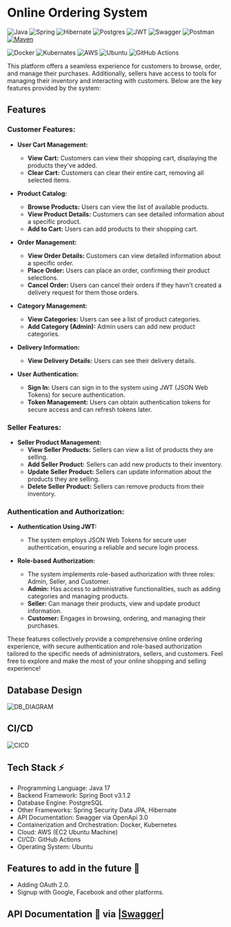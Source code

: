 # Online Ordering System
![Java](https://img.shields.io/badge/java-%23ED8B00.svg?style=for-the-badge&logo=java&logoColor=white)
![Spring](https://img.shields.io/badge/spring-%236DB33F.svg?style=for-the-badge&logo=spring&logoColor=white)
![Hibernate](https://img.shields.io/badge/Hibernate-59666C?style=for-the-badge&logo=Hibernate&logoColor=white)
![Postgres](https://img.shields.io/badge/postgres-%23316192.svg?style=for-the-badge&logo=postgresql&logoColor=white)
![JWT](https://img.shields.io/badge/JWT-black?style=for-the-badge&logo=JSON%20web%20tokens)
![Swagger](https://img.shields.io/badge/-Swagger-%23Clojure?style=for-the-badge&logo=swagger&logoColor=white)
![Postman](https://img.shields.io/badge/Postman-FF6C37?style=for-the-badge&logo=postman&logoColor=white)
[![Maven](https://badgen.net/badge/icon/maven?icon=maven&label)](https://https://maven.apache.org/)

![Docker](https://img.shields.io/badge/docker-%230db7ed.svg?style=for-the-badge&logo=docker&logoColor=white)
![Kubernates](https://img.shields.io/badge/kubernetes-%23326ce5.svg?style=for-the-badge&logo=kubernetes&logoColor=white)
![AWS](https://img.shields.io/badge/Amazon_AWS-FF9900?style=for-the-badge&logo=amazonaws&logoColor=white)
![Ubuntu](https://img.shields.io/badge/Ubuntu-E95420?style=for-the-badge&logo=ubuntu&logoColor=white)
![GitHub Actions](https://img.shields.io/badge/github%20actions-%232671E5.svg?style=for-the-badge&logo=githubactions&logoColor=white)

This platform offers a seamless experience for customers to browse, order, and manage their purchases. Additionally,
sellers have access to tools for managing their inventory and interacting with customers. Below are the key features
provided by the system:

## Features

### Customer Features:

- **User Cart Management:**
  - **View Cart:** Customers can view their shopping cart, displaying the products they've added.
  - **Clear Cart:** Customers can clear their entire cart, removing all selected items.

- **Product Catalog:**
  - **Browse Products:** Users can view the list of available products.
  - **View Product Details:** Customers can see detailed information about a specific product.
  - **Add to Cart:** Users can add products to their shopping cart.

- **Order Management:**
  - **View Order Details:** Customers can view detailed information about a specific order.
  - **Place Order:** Users can place an order, confirming their product selections.
  - **Cancel Order:** Users can cancel their orders if they havn't created a delivery request for them those orders.

- **Category Management:**
  - **View Categories:** Users can see a list of product categories.
  - **Add Category (Admin):** Admin users can add new product categories.

- **Delivery Information:**
  - **View Delivery Details:** Users can see their delivery details.

- **User Authentication:**
  - **Sign In:** Users can sign in to the system using JWT (JSON Web Tokens) for secure authentication.
  - **Token Management:** Users can obtain authentication tokens for secure access and can refresh tokens later.

### Seller Features:

- **Seller Product Management:**
  - **View Seller Products:** Sellers can view a list of products they are selling.
  - **Add Seller Product:** Sellers can add new products to their inventory.
  - **Update Seller Product:** Sellers can update information about the products they are selling.
  - **Delete Seller Product:** Sellers can remove products from their inventory.

### Authentication and Authorization:

- **Authentication Using JWT:**
  - The system employs JSON Web Tokens for secure user authentication, ensuring a reliable and secure login process.

- **Role-based Authorization:**
  - The system implements role-based authorization with three roles: Admin, Seller, and Customer.
  - **Admin:** Has access to administrative functionalities, such as adding categories and managing products.
  - **Seller:** Can manage their products, view and update product information.
  - **Customer:** Engages in browsing, ordering, and managing their purchases.

These features collectively provide a comprehensive online ordering experience, with secure authentication and role-based authorization tailored to the specific needs of administrators, sellers, and customers. Feel free to explore and make the most of your online shopping and selling experience!

## Database Design

![DB_DIAGRAM](https://github.com/omarhosny206/github-actions/assets/58389695/4f216cfe-9aed-4893-b079-c7247df11890)

## CI/CD
![CICD](https://github.com/omarhosny206/omarhosny206/assets/58389695/3e00292e-6229-41f2-aad8-2ee1ebfe9ec0)
## **Tech Stack ⚡**

- Programming Language: Java 17
- Backend Framework: Spring Boot v3.1.2
- Database Engine: PostgreSQL
- Other Frameworks: Spring Security Data JPA, Hibernate
- API Documentation: Swagger via OpenApi 3.0
- Containerization and Orchestration: Docker, Kubernetes
- Cloud: AWS (EC2 Ubuntu Machine)
- CI/CD: GitHub Actions
- Operating System: Ubuntu

## **Features to add in the future 💭**

- Adding OAuth 2.0.
- Signup with Google, Facebook and other platforms.

## API Documentation 📝 via [|Swagger|](http://localhost:8080/swagger-ui/index.html#/)